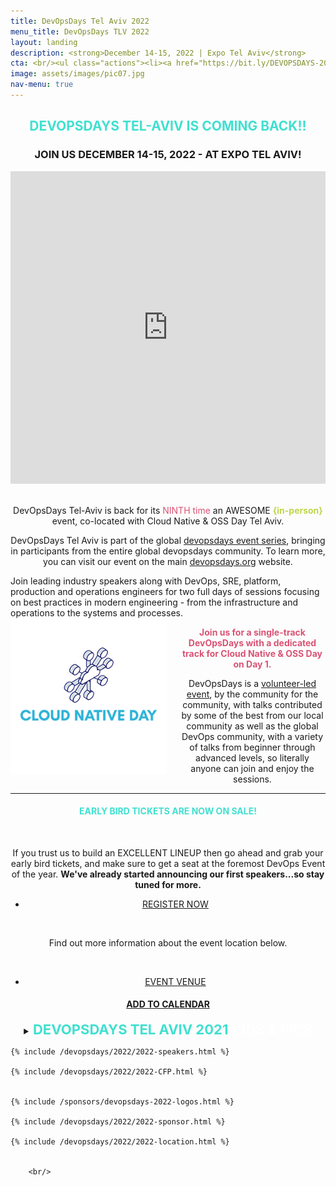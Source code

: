 ```yaml
---
title: DevOpsDays Tel Aviv 2022
menu_title: DevOpsDays TLV 2022
layout: landing
description: <strong>December 14-15, 2022 | Expo Tel Aviv</strong>
cta: <br/><ul class="actions"><li><a href="https://bit.ly/DEVOPSDAYS-2022-TIX" class="button special fit" target="_blank"> REGISTER NOW</a></li></ul>
image: assets/images/pic07.jpg
nav-menu: true
---
```


<!-- Main -->
<div id="main">

<!-- One -->
<div class="inner">
    <div class="row">
    <div class="box" style="width: 100%; text-align: center;">
    <h2 style="text-transform: uppercase; color: turquoise;">DEVOPSDAYS Tel-Aviv IS COMING BACK!!</h2>
    <h3 style="text-transform: uppercase;">Join us December 14-15, 2022 - at Expo Tel Aviv!</h3>
            <iframe width="100%" height="500" src="https://www.youtube.com/embed/i6w-rAmg84w" title="YouTube video player" frameborder="0" allow="accelerometer; autoplay; clipboard-write; encrypted-media; gyroscope; picture-in-picture" allowfullscreen></iframe>
            <br/>
            <br/>
            <p>DevOpsDays Tel-Aviv is back for its <span style="color: #d95374;">NINTH time</span> an AWESOME <span style="font-weight: 700; color: #c0d44f;">{in-person}</span> event, co-located with Cloud Native & OSS Day Tel Aviv.</p>
            <p>DevOpsDays Tel Aviv is part of the global <a href="https://devopsdays.org/" target="_blank">devopsdays event series</a>, bringing in participants from the entire global devopsdays community.  To learn more, you can visit our event on the main <a href="https://devopsdays.org/events/2022-tel-aviv/welcome/" target="_blank">devopsdays.org</a> website.</p>
            <p style="text-align: left; ">Join leading industry speakers along with DevOps, SRE, platform, production and operations engineers for two full days of sessions focusing on best practices in modern  engineering - from the infrastructure and operations to the systems and processes. 
            <span style="text-align: center;">
           <img src="/assets/images/cloudnative-SQ.png" width="250" style="float: left; padding-right: 20px;">
            <p style="text-align: center; font-weight: 700; color: #d95374;">Join us for a single-track DevOpsDays with a dedicated track for Cloud Native & OSS Day on Day 1. </p>
            </span>
            DevOpsDays is a <a href="/team" target="_blank">volunteer-led event</a>, by the community for the community, with talks contributed by some of the best from our local community as well as the global DevOps community, with a variety of talks from beginner through advanced levels, so literally anyone can join and enjoy the sessions.</p>
            <hr />
            <h4 style="text-transform: uppercase; color: turquoise;">EARLY BIRD TICKETS ARE NOW ON SALE! </h4>
            <br/>
            <p>If you trust us to build an EXCELLENT LINEUP then go ahead and grab your early bird tickets, and make sure to get a seat at the foremost DevOps Event of the year. <strong> We've already started announcing our first speakers...so stay tuned for more.</strong></p>
            <ul class="actions"><li><a href="https://bit.ly/DEVOPSDAYS-2022-TIX" class="button special fit"> REGISTER NOW</a></li></ul> 
            <br/>
            <p> Find out more information about the event location below.</p>
          <br />
        <ul class="actions"><li><a href="#location" class="button fit"> EVENT VENUE</a></li></ul>
                  <h4 style="text-transform: uppercase; color: turquoise;"><i class="fa fa-calendar"></i>  <a href="https://bit.ly/devopsdays-tlv-2022-GCAL" target="_blank">ADD TO CALENDAR</a></h4>
    </div>

 <div class="box" style="width: 100%; text-align: center;">
       <details>
        <summary><span
                style="text-transform: uppercase; color: turquoise; font-size: 22px; font-weight: 700;">DEVOPSDAYS TEL AVIV 2021 </span><span
                style="text-transform: uppercase; color: white; font-size: 22px; font-weight: 700;">
                VIDS & PICS </span>
        </summary>
        <div>
            <small>
                <p><p>Below you'll find the pictures and videos. <br/>(Subscribe to our <a href="https://www.youtube.com/c/DevOpsDaysTelAviv?sub_confirmation=1" target="_blank">YouTube channel</a>.)</p>
            <p><iframe src="https://www.youtube.com/embed/videoseries?list=PL8tivQAdoavO5l6n-qusWvOtzu7BmKK22" frameborder="0" allow="accelerometer; autoplay; clipboard-write; encrypted-media; gyroscope; picture-in-picture" allowfullscreen width="700" height="500"></iframe></p>
            {% include /devopsdays/devopsdays-2021-photos.html %}
            <br/>
            <ul class="actions"><li><a href="https://photos.app.goo.gl/EiUmrW4QwigR1oQ27" class="button fit" target="_blank"> VIEW ALL EVENT PICS</a></li></ul></p>              
            </small>
        </div>
        <div class="row" style="text-align: center;">
            <div class="12u">
                <h3><span style="text-transform: uppercase; color: turquoise;">CHECK OUT THE EXCELLENT TALK SLIDES BELOW</span></h3>
                        {% include /devopsdays/devopsdays-2021-slides.html %}
                <ul class="actions">
                    <li><a href="https://www.slideshare.net/DevopsCon/clipboards/devopsdays-tel-aviv-2021" class="button special fit" target="_blank">VIEW ON SLIDESHARE
                        </a></li>
                </ul>
            </div>
        </div>
    </details>
    </div>


  
    {% include /devopsdays/2022/2022-speakers.html %}

    {% include /devopsdays/2022/2022-CFP.html %}

        
    {% include /sponsors/devopsdays-2022-logos.html %}

    {% include /devopsdays/2022/2022-sponsor.html %} 

    {% include /devopsdays/2022/2022-location.html %} 


        <br/>


<!--  <hr class="major">

 <div class="row" style="text-align: center;">
            <div class="4u"><ul class="actions"><li><a href="/devopsdays/agenda-2021" class="button fit"> <i class="fa fa-cog" style="color: red;"></i>VIEW EVENT PROGRAM</a></li></ul></div>
            <div class="4u"><ul class="actions"><li><a href="/devopsdays-quicklinks" class="button fit"> <i class="fa fa-cog" style="color: #c0d44f;"></i> EVENT QUICK LINKS</a></li></ul></div>
</div> -->











  
	
